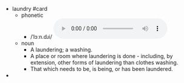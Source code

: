 - laundry #card
	- phonetic
		- /ˈlɔːn.dɹi/
		  <audio controls><source src="https://api.dictionaryapi.dev/media/pronunciations/en/laundry-us.mp3"></audio>
	- noun
		- A laundering; a washing.
		- A place or room where laundering is done - including, by extension, other forms of laundering than clothes washing.
		- That which needs to be, is being, or has been laundered.
-